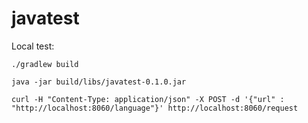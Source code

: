 # javatest


Local test: 

	./gradlew build

	java -jar build/libs/javatest-0.1.0.jar

	curl -H "Content-Type: application/json" -X POST -d '{"url" : "http://localhost:8060/language"}' http://localhost:8060/request

